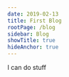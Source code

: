 ```yaml
---
date: 2019-02-13
title: First Blog
rootPage: /blog
sidebar: Blog
showTitle: true
hideAnchor: true
---
```

I can do stuff
